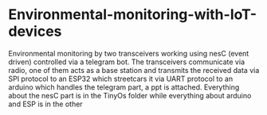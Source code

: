 # Environmental-monitoring-with-IoT-devices
Environmental monitoring by two transceivers working using nesC (event driven) controlled via a telegram bot. The transceivers communicate via radio, one of them acts as a base station and transmits the received data via SPI protocol to an ESP32 which streetcars it via UART protocol to an arduino which handles the telegram part, a ppt is attached.
Everything about the nesC part is in the TinyOs folder while everything about arduino and ESP is in the other

